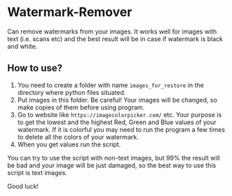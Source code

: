 # Watermark-Remover
Can remove watermarks from your images. It works well for images with text (i.e. scans etc) and the best result will be in case if watermark is black and white.

## How to use?

1. You need to create a folder with name `images_for_restore` in the directory where python files situated. 
2. Put images in this folder. Be careful! Your images will be changed, so make copies of them before using program. 
3. Go to website like `https://imagecolorpicker.com/` etc. Your purpose is to get the lowest and the highest Red, Green and Blue values of your watermark. If it is colorful you may need to run the program a few times to delete all the colors of your watermark.
4. When you get values run the script.

You can try to use the script with non-text images, but 99% the result will be bad and your image will be just damaged, so the best way to use this script is text images.

Good luck!
